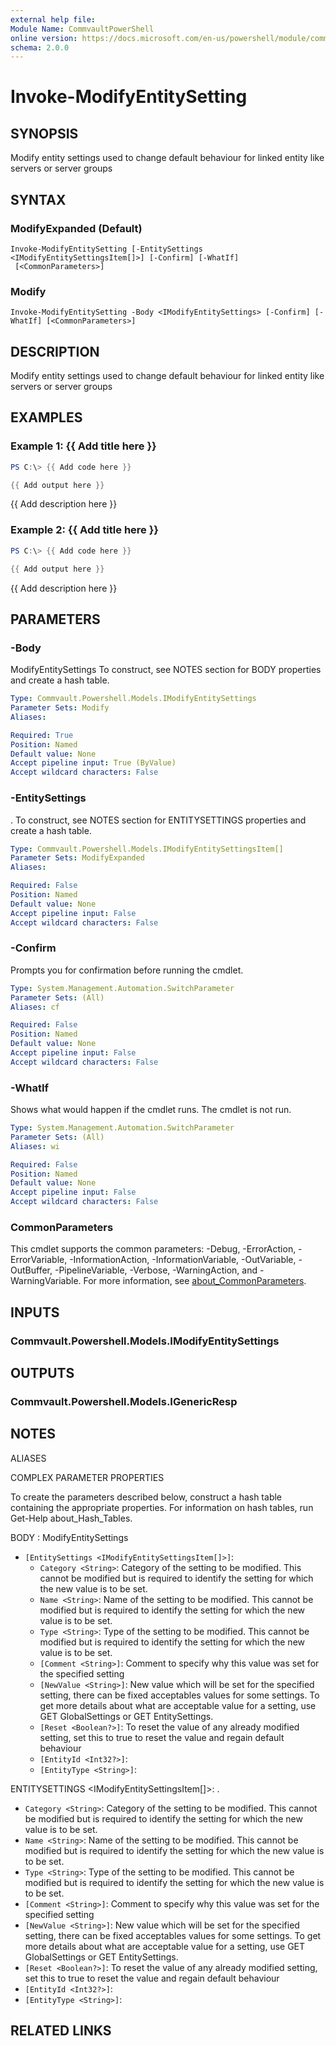 ```yaml
---
external help file:
Module Name: CommvaultPowerShell
online version: https://docs.microsoft.com/en-us/powershell/module/commvaultpowershell/invoke-modifyentitysetting
schema: 2.0.0
---
```


# Invoke-ModifyEntitySetting

## SYNOPSIS
Modify entity settings used to change default behaviour for linked entity like servers or server groups

## SYNTAX

### ModifyExpanded (Default)
```
Invoke-ModifyEntitySetting [-EntitySettings <IModifyEntitySettingsItem[]>] [-Confirm] [-WhatIf]
 [<CommonParameters>]
```

### Modify
```
Invoke-ModifyEntitySetting -Body <IModifyEntitySettings> [-Confirm] [-WhatIf] [<CommonParameters>]
```

## DESCRIPTION
Modify entity settings used to change default behaviour for linked entity like servers or server groups

## EXAMPLES

### Example 1: {{ Add title here }}
```powershell
PS C:\> {{ Add code here }}

{{ Add output here }}
```

{{ Add description here }}

### Example 2: {{ Add title here }}
```powershell
PS C:\> {{ Add code here }}

{{ Add output here }}
```

{{ Add description here }}

## PARAMETERS

### -Body
ModifyEntitySettings
To construct, see NOTES section for BODY properties and create a hash table.

```yaml
Type: Commvault.Powershell.Models.IModifyEntitySettings
Parameter Sets: Modify
Aliases:

Required: True
Position: Named
Default value: None
Accept pipeline input: True (ByValue)
Accept wildcard characters: False
```

### -EntitySettings
.
To construct, see NOTES section for ENTITYSETTINGS properties and create a hash table.

```yaml
Type: Commvault.Powershell.Models.IModifyEntitySettingsItem[]
Parameter Sets: ModifyExpanded
Aliases:

Required: False
Position: Named
Default value: None
Accept pipeline input: False
Accept wildcard characters: False
```

### -Confirm
Prompts you for confirmation before running the cmdlet.

```yaml
Type: System.Management.Automation.SwitchParameter
Parameter Sets: (All)
Aliases: cf

Required: False
Position: Named
Default value: None
Accept pipeline input: False
Accept wildcard characters: False
```

### -WhatIf
Shows what would happen if the cmdlet runs.
The cmdlet is not run.

```yaml
Type: System.Management.Automation.SwitchParameter
Parameter Sets: (All)
Aliases: wi

Required: False
Position: Named
Default value: None
Accept pipeline input: False
Accept wildcard characters: False
```

### CommonParameters
This cmdlet supports the common parameters: -Debug, -ErrorAction, -ErrorVariable, -InformationAction, -InformationVariable, -OutVariable, -OutBuffer, -PipelineVariable, -Verbose, -WarningAction, and -WarningVariable. For more information, see [about_CommonParameters](http://go.microsoft.com/fwlink/?LinkID=113216).

## INPUTS

### Commvault.Powershell.Models.IModifyEntitySettings

## OUTPUTS

### Commvault.Powershell.Models.IGenericResp

## NOTES

ALIASES

COMPLEX PARAMETER PROPERTIES

To create the parameters described below, construct a hash table containing the appropriate properties. For information on hash tables, run Get-Help about_Hash_Tables.


BODY <IModifyEntitySettings>: ModifyEntitySettings
  - `[EntitySettings <IModifyEntitySettingsItem[]>]`: 
    - `Category <String>`: Category of the setting to be modified. This cannot be modified but is required to identify the setting for which the new value is to be set.
    - `Name <String>`: Name of the setting to be modified. This cannot be modified but is required to identify the setting for which the new value is to be set.
    - `Type <String>`: Type of the setting to be modified. This cannot be modified but is required to identify the setting for which the new value is to be set.
    - `[Comment <String>]`: Comment to specify why this value was set for the specified setting
    - `[NewValue <String>]`: New value which will be set for the specified setting, there can be fixed acceptables values for some settings. To get more details about what are acceptable value for a setting, use GET GlobalSettings or GET EntitySettings.
    - `[Reset <Boolean?>]`: To reset the value of any already modified setting, set this to true to reset the value and regain default behaviour
    - `[EntityId <Int32?>]`: 
    - `[EntityType <String>]`: 

ENTITYSETTINGS <IModifyEntitySettingsItem[]>: .
  - `Category <String>`: Category of the setting to be modified. This cannot be modified but is required to identify the setting for which the new value is to be set.
  - `Name <String>`: Name of the setting to be modified. This cannot be modified but is required to identify the setting for which the new value is to be set.
  - `Type <String>`: Type of the setting to be modified. This cannot be modified but is required to identify the setting for which the new value is to be set.
  - `[Comment <String>]`: Comment to specify why this value was set for the specified setting
  - `[NewValue <String>]`: New value which will be set for the specified setting, there can be fixed acceptables values for some settings. To get more details about what are acceptable value for a setting, use GET GlobalSettings or GET EntitySettings.
  - `[Reset <Boolean?>]`: To reset the value of any already modified setting, set this to true to reset the value and regain default behaviour
  - `[EntityId <Int32?>]`: 
  - `[EntityType <String>]`: 

## RELATED LINKS

